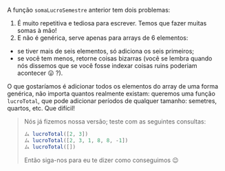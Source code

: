 A função `somaLucroSemestre` anterior tem dois problemas:

1. É muito repetitiva e tediosa para escrever. Temos que fazer muitas somas à mão!
2. E não é genérica, serve apenas para arrays de 6 elementos:

  * se tiver mais de seis elementos, só adiciona os seis primeiros;
  * se você tem menos, retorne coisas bizarras (você se lembra quando nós dissemos que se você fosse indexar coisas ruins poderiam acontecer :stuck_out_tongue: ?).

O que gostaríamos é adicionar todos os elementos do array de uma forma genérica, não importa quantos realmente existam: queremos uma função `lucroTotal`, que pode adicionar períodos de qualquer tamanho: semetres, quartos, etc. Que difícil!

> Nós já fizemos nossa versão; teste com as seguintes consultas:
>
>```javascript
>ム lucroTotal([2, 3])
>ム lucroTotal([2, 3, 1, 8, 8, -1])
>ム lucroTotal([])
>```
> Então siga-nos para eu te dizer como conseguimos :wink:


